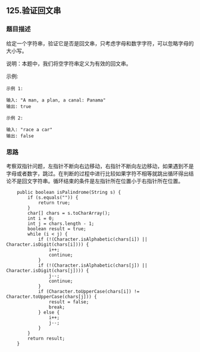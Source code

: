 ## 125.验证回文串

### 题目描述
给定一个字符串，验证它是否是回文串，只考虑字母和数字字符，可以忽略字母的大小写。

说明：本题中，我们将空字符串定义为有效的回文串。

示例:
```
示例 1:

输入: "A man, a plan, a canal: Panama"
输出: true

示例 2:

输入: "race a car"
输出: false
```

### 思路
考察双指针问题，左指针不断向右边移动，右指针不断向左边移动，如果遇到不是字母或者数字，跳过。在判断的过程中进行比较如果字符不相等就跳出循环得出结论不是回文字符串。循环结束的条件是左指针所在位置小于右指针所在位置。
```   
    public boolean isPalindrome(String s) {
        if (s.equals("")) {
            return true;
        }
        char[] chars = s.toCharArray();
        int i = 0;
        int j = chars.length - 1;
        boolean result = true;
        while (i < j) {
            if (!(Character.isAlphabetic(chars[i]) || Character.isDigit(chars[i]))) {
                i++;
                continue;
            }
            if (!(Character.isAlphabetic(chars[j]) || Character.isDigit(chars[j]))) {
                j--;
                continue;
            }
            if (Character.toUpperCase(chars[i]) != Character.toUpperCase(chars[j])) {
                result = false;
                break;
            } else {
                i++;
                j--;
            }
        }
        return result;
    }
```
